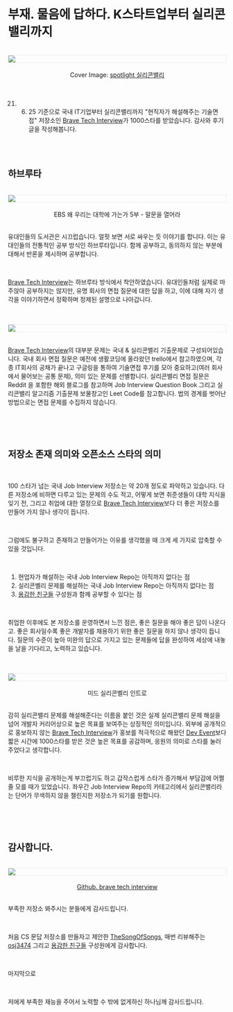 <!-- 

오픈소스 1000스타 후기 (면접 스터디 저장소)

-->

<br />
<br />

# 부재. 물음에 답하다. K스타트업부터 실리콘밸리까지

<br />
<img src="http://t1.daumcdn.net/thumb/R1024x0/?fname=https://github.com/KoEonYack/Tistory-Coveant/blob/master/Article/Note/%EB%B8%8C%ED%85%8C%EC%9D%B8_1000%EC%8A%A4%ED%83%80_%ED%9B%84%EA%B8%B0/img/cover.jpg?raw=true" align="center" style="display: block; margin: 0px auto; display: block; height: auto; border:1px solid #eaeaea; padding: 0px;" width="" >
<br />
<center>
Cover Image: <a href="https://www.visitcalifornia.com/kr/destination/spotlight-%EC%8B%A4%EB%A6%AC%EC%BD%98-%EB%B0%B8%EB%A6%AC"> spotlight 실리콘밸리 </a>
</center>

<br />
<br />

21. 06. 25 기준으로 국내 IT기업부터 실리콘밸리까지 "현직자가 해설해주는 기술면접" 저장소인 [Brave Tech Interview](https://github.com/brave-people/brave-tech-interview)가 1000스타를 받았습니다. 감사와 후기글을 작성해봅니다.

<br />
<br />

## 하브루타

<br />
<img src="http://t1.daumcdn.net/thumb/R1024x0/?fname=https://github.com/KoEonYack/Tistory-Coveant/blob/master/Article/Note/%EB%B8%8C%ED%85%8C%EC%9D%B8_1000%EC%8A%A4%ED%83%80_%ED%9B%84%EA%B8%B0/img/study.jpg?raw=true" align="center" style="display: block; margin: 0px auto; display: block; height: auto; border:1px solid #eaeaea; padding: 0px;" width="" >
<br />
<center>
EBS 왜 우리는 대학에 가는가 5부 - 말문을 열어라
</center>
<br />

유대인들의 도서관은 시끄럽습니다. 얼핏 보면 서로 싸우는 듯 이야기를 합니다. 이는 유대인들의 전통적인 공부 방식인 하브루타입니다. 함께 공부하고, 동의하지 않는 부분에 대해서 반론을 제시하며 공부합니다.

<br />

[Brave Tech Interview](https://github.com/brave-people/brave-tech-interview)는 하브루타 방식에서 착안하였습니다. 유대인들처럼 실제로 마주앉아 공부하지는 않지만, 유명 회사의 면접 질문에 대한 답을 하고, 이에 대해 자기 생각을 이야기하면서 정확하며 정제된 설명으로 나아갑니다.

<br />
<br />
<img src="http://t1.daumcdn.net/thumb/R1024x0/?fname=https://github.com/KoEonYack/Tistory-Coveant/blob/master/Article/Note/%EB%B8%8C%ED%85%8C%EC%9D%B8_1000%EC%8A%A4%ED%83%80_%ED%9B%84%EA%B8%B0/img/trello.png?raw=true" align="center" style="display: block; margin: 0px auto; display: block; height: auto; border:1px solid #eaeaea; padding: 0px;" width="" >
<br />

[Brave Tech Interview](https://github.com/brave-people/brave-tech-interview)의 대부분 문제는 국내 & 실리콘밸리 기출문제로 구성되어있습니다. 국내 회사 면접 질문은 예전에 생활코딩에 올라왔던 trello에서 참고하였으며, 각종 IT회사의 공채가 끝나고 구글링을 통하여 기술면접 후기를 모아 중요하고(여러 회사에서 물어보는 공통 문제), 의미 있는 문제를 선별합니다. 실리콘밸리 면접 질문은 Reddit 을 포함한 해외 블로그를 참고하며 Job Interview Question Book 그리고 실리콘밸리 알고리즘 기출문제 보물창고인 Leet Code를 참고합니다. 법의 경계를 벗어난 방법으로는 면접 문제를 수집하지 않습니다.

<br />
<br />
<br />

## 저장소 존재 의미와 오픈소스 스타의 의미

<br />

100 스타가 넘는 국내 Job Interview 저장소는 약 20개 정도로 파악하고 있습니다. 다른 저장소에 비하면 다루고 있는 문제의 수도 적고, 어떻게 보면 취준생들이 대학 지식을 잊기 전, 그리고 취업에 대한 열정으로 [Brave Tech Interview](https://github.com/brave-people/brave-tech-interview)보다 더 좋은 저장소를 만들어 가지 않나 생각이 듭니다.

<br />

그럼에도 불구하고 존재하고 만들어가는 이유를 생각했을 때 크게 세 가지로 압축할 수 있을 것입니다.

<br />

1. 현업자가 해설하는 국내 Job Interview Repo는 아직까지 없다는 점
2. 실리콘벨리 문제를 해설하는 국내 Job Interview Repo는 아직까지 없다는 점
3. [용감한 친구들](https://github.com/brave-people) 구성원과 함께 공부할 수 있다는 점

<br />

취업한 이후에도 본 저장소를 운영하면서 느낀 점은, 좋은 질문을 해야 좋은 답이 나온다고. 좋은 회사일수록 좋은 개발자를 채용하기 위한 좋은 질문을 하지 않나 생각이 듭니다. 
질문의 수준이 높아 미완의 답으로 가지고 있는 문제들에 답을 완성하여 세상에 내놓을 날을 기다리고, 노력하고 있습니다.

<br />
<br />
<img src="http://t1.daumcdn.net/thumb/R1024x0/?fname=https://github.com/KoEonYack/Tistory-Coveant/blob/master/Article/Note/%EB%B8%8C%ED%85%8C%EC%9D%B8_1000%EC%8A%A4%ED%83%80_%ED%9B%84%EA%B8%B0/img/silicon_valley.jpg?raw=true" align="center" style="display: block; margin: 0px auto; display: block; height: auto; border:1px solid #eaeaea; padding: 0px;" width="" >
<br />
<center>
미드 실리콘벨리 인트로
</center>
<br />

감히 실리콘밸리 문제를 해설해준다는 이름을 붙인 것은 실제 실리콘밸리 문제 해설을 넘어 개발자 커리어상으로 높은 목표를 보여주는 상징적인 의미입니다. 외부에 공개적으로 홍보하지 않는 [Brave Tech Interview](https://github.com/brave-people/brave-tech-interview)가 홍보를 적극적으로 해왔던 [Dev Event](https://github.com/brave-people/Dev-Event)보다 짧은 시간에 1000스타를 받은 것은 높은 목표를 공감하며, 응원의 의미로 스타를 눌러주었다고 생각합니다.

<br />

비루한 지식을 공개하는게 부끄럽기도 하고 갑작스럽게 스타가 증가해서 부담감에 어쩔줄 모를 때가 있었습니다. 좌우간 Job Interview Repo의 카테고리에서 실리콘밸리라는 단어가 무색하지 않을 챌린지한 저장소가 되기를 원합니다.

<br />
<br />
<br />

## 감사합니다.

<br />
<img src="http://t1.daumcdn.net/thumb/R1024x0/?fname=https://github.com/KoEonYack/Tistory-Coveant/blob/master/Article/Note/%EB%B8%8C%ED%85%8C%EC%9D%B8_1000%EC%8A%A4%ED%83%80_%ED%9B%84%EA%B8%B0/img/readme.jpg?raw=true" align="center" style="display: block; margin: 0px auto; display: block; height: auto; border:1px solid #eaeaea; padding: 0px;" width="" >
<br />
<center>
<a href="https://github.com/brave-people/brave-tech-interview">Github. brave tech interview</a>
</center>
<br />

부족한 저장소 봐주시는 분들에게 감사드립니다.

<br />

처음 CS 문답 저장소를 만들자고 제안한 [TheSongOfSongs](https://github.com/TheSongOfSongs), 매번 리뷰해주는 [osj3474](https://github.com/osj3474) 그리고 [용감한 친구들](https://github.com/brave-people) 구성원에게 감사합니다.

<br />

마지막으로

<br />

저에게 부족한 재능을 주어서 노력할 수 밖에 없게하신 하나님께 감사드립니다.

<br />
<br />
<br />

